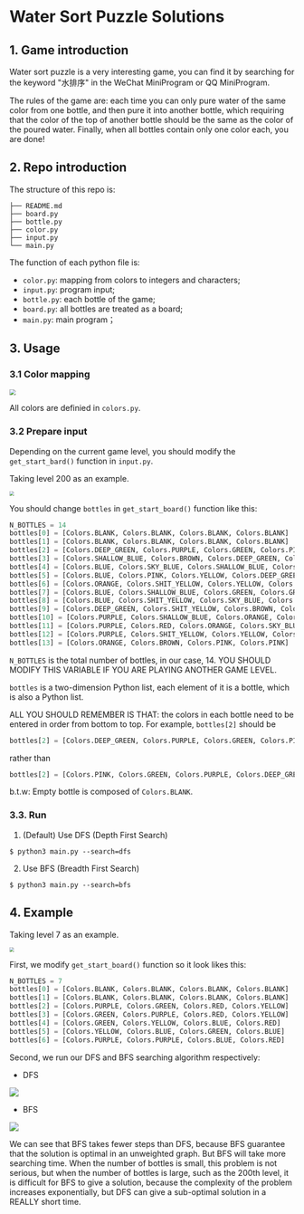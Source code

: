 # Water Sort Puzzle Solutions

## 1. Game introduction

Water sort puzzle is a very interesting game, you can find it by searching for the keyword "水排序" in the WeChat MiniProgram or QQ MiniProgram.

The rules of the game are: each time you can only pure water of the same color from one bottle, and then pure it into another bottle, which requiring that the color of the top of another bottle should be the same as the color of the poured water. Finally, when all bottles contain only one color each, you are done!

## 2. Repo introduction

The structure of this repo is:

```
├── README.md
├── board.py
├── bottle.py
├── color.py
├── input.py
└── main.py
```

The function of each python file is:

* `color.py`: mapping from colors to integers and characters;
* `input.py`: program input;
* `bottle.py`: each bottle of the game;
* `board.py`: all bottles are treated as a board;
* `main.py`: main program；

## 3. Usage

### 3.1 Color mapping

<img src="./images/color-mapping.png" style="zoom: 67%;" />

All colors are definied in `colors.py`.

### 3.2 Prepare input

Depending on the current game level, you should modify the `get_start_bard()` function in `input.py`. 

Taking level 200 as an example.

<img src="./images/level-200.png" style="zoom:50%;" />

You should change `bottles` in `get_start_board()` function like this:

``` python
N_BOTTLES = 14
bottles[0] = [Colors.BLANK, Colors.BLANK, Colors.BLANK, Colors.BLANK]
bottles[1] = [Colors.BLANK, Colors.BLANK, Colors.BLANK, Colors.BLANK]
bottles[2] = [Colors.DEEP_GREEN, Colors.PURPLE, Colors.GREEN, Colors.PINK]
bottles[3] = [Colors.SHALLOW_BLUE, Colors.BROWN, Colors.DEEP_GREEN, Colors.RED]
bottles[4] = [Colors.BLUE, Colors.SKY_BLUE, Colors.SHALLOW_BLUE, Colors.SKY_BLUE]
bottles[5] = [Colors.BLUE, Colors.PINK, Colors.YELLOW, Colors.DEEP_GREEN]
bottles[6] = [Colors.ORANGE, Colors.SHIT_YELLOW, Colors.YELLOW, Colors.YELLOW]
bottles[7] = [Colors.BLUE, Colors.SHALLOW_BLUE, Colors.GREEN, Colors.GREEN]
bottles[8] = [Colors.BLUE, Colors.SHIT_YELLOW, Colors.SKY_BLUE, Colors.RED]
bottles[9] = [Colors.DEEP_GREEN, Colors.SHIT_YELLOW, Colors.BROWN, Colors.GREEN]
bottles[10] = [Colors.PURPLE, Colors.SHALLOW_BLUE, Colors.ORANGE, Colors.RED]
bottles[11] = [Colors.PURPLE, Colors.RED, Colors.ORANGE, Colors.SKY_BLUE]
bottles[12] = [Colors.PURPLE, Colors.SHIT_YELLOW, Colors.YELLOW, Colors.BROWN]
bottles[13] = [Colors.ORANGE, Colors.BROWN, Colors.PINK, Colors.PINK]
```

`N_BOTTLES` is the total number of bottles, in our case, 14. YOU SHOULD MODIFY THIS VARIABLE IF YOU ARE PLAYING ANOTHER GAME LEVEL.

`bottles` is a two-dimension Python list, each element of it is a bottle, which is also a Python list. 

ALL YOU SHOULD REMEMBER IS THAT: the colors in each bottle need to be entered in order from bottom to top. For example, `bottles[2]` should be 

``` python
bottles[2] = [Colors.DEEP_GREEN, Colors.PURPLE, Colors.GREEN, Colors.PINK]
```

rather than

``` python
bottles[2] = [Colors.PINK, Colors.GREEN, Colors.PURPLE, Colors.DEEP_GREEN]
```

b.t.w: Empty bottle is composed of `Colors.BLANK`.

### 3.3. Run 

1. (Default) Use DFS (Depth First Search)

``` shell
$ python3 main.py --search=dfs
```

2. Use BFS (Breadth First Search)

``` shell
$ python3 main.py --search=bfs
```

## 4. Example

Taking level 7 as an example. 

<img src="images/level-7.png" style="zoom:50%;" />

First, we modify `get_start_board()` function so it look likes this:

``` python
N_BOTTLES = 7 
bottles[0] = [Colors.BLANK, Colors.BLANK, Colors.BLANK, Colors.BLANK]
bottles[1] = [Colors.BLANK, Colors.BLANK, Colors.BLANK, Colors.BLANK]
bottles[2] = [Colors.PURPLE, Colors.GREEN, Colors.RED, Colors.YELLOW]
bottles[3] = [Colors.GREEN, Colors.PURPLE, Colors.RED, Colors.YELLOW]
bottles[4] = [Colors.GREEN, Colors.YELLOW, Colors.BLUE, Colors.RED]
bottles[5] = [Colors.YELLOW, Colors.BLUE, Colors.GREEN, Colors.BLUE]
bottles[6] = [Colors.PURPLE, Colors.PURPLE, Colors.BLUE, Colors.RED]
```

Second, we run our DFS and BFS searching algorithm respectively:

* DFS

![](images/dfs-result.png)

* BFS 

![](images/bfs-result.png)

We can see that BFS takes fewer steps than DFS, because BFS guarantee that the solution is optimal in an unweighted graph. But BFS will take more searching time. When the number of bottles is small, this problem is not serious, but when the number of bottles is large, such as the 200th level, it is difficult for BFS to give a solution, because the complexity of the problem increases exponentially, but DFS can give a sub-optimal solution in a REALLY short time.
